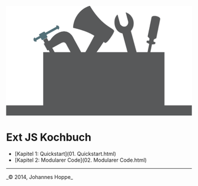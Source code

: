 ![Logo](images/logo.png)

# Ext JS Kochbuch

* [Kapitel 1: Quickstart](01. Quickstart.html)
* [Kapitel 2: Modularer Code](02. Modularer Code.html)

<hr>
_&copy; 2014, Johannes Hoppe_